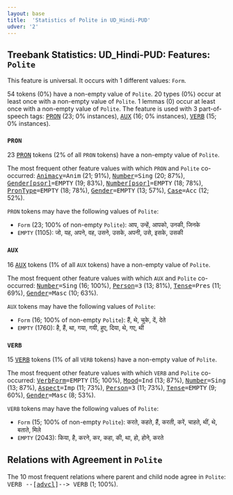 ```yaml
---
layout: base
title:  'Statistics of Polite in UD_Hindi-PUD'
udver: '2'
---
```


## Treebank Statistics: UD_Hindi-PUD: Features: `Polite`

This feature is universal.
It occurs with 1 different values: `Form`.

54 tokens (0%) have a non-empty value of `Polite`.
20 types (0%) occur at least once with a non-empty value of `Polite`.
1 lemmas (0) occur at least once with a non-empty value of `Polite`.
The feature is used with 3 part-of-speech tags: <tt><a href="hi_pud-pos-PRON.html">PRON</a></tt> (23; 0% instances), <tt><a href="hi_pud-pos-AUX.html">AUX</a></tt> (16; 0% instances), <tt><a href="hi_pud-pos-VERB.html">VERB</a></tt> (15; 0% instances).

### `PRON`

23 <tt><a href="hi_pud-pos-PRON.html">PRON</a></tt> tokens (2% of all `PRON` tokens) have a non-empty value of `Polite`.

The most frequent other feature values with which `PRON` and `Polite` co-occurred: <tt><a href="hi_pud-feat-Animacy.html">Animacy</a></tt><tt>=Anim</tt> (21; 91%), <tt><a href="hi_pud-feat-Number.html">Number</a></tt><tt>=Sing</tt> (20; 87%), <tt><a href="hi_pud-feat-Gender-psor.html">Gender[psor]</a></tt><tt>=EMPTY</tt> (19; 83%), <tt><a href="hi_pud-feat-Number-psor.html">Number[psor]</a></tt><tt>=EMPTY</tt> (18; 78%), <tt><a href="hi_pud-feat-PronType.html">PronType</a></tt><tt>=EMPTY</tt> (18; 78%), <tt><a href="hi_pud-feat-Gender.html">Gender</a></tt><tt>=EMPTY</tt> (13; 57%), <tt><a href="hi_pud-feat-Case.html">Case</a></tt><tt>=Acc</tt> (12; 52%).

`PRON` tokens may have the following values of `Polite`:

* `Form` (23; 100% of non-empty `Polite`): आप, उन्हें, आपको, उनकी, जिनके
* `EMPTY` (1105): जो, यह, अपने, वह, उसने, उसके, अपनी, उसे, इसके, उसकी

### `AUX`

16 <tt><a href="hi_pud-pos-AUX.html">AUX</a></tt> tokens (1% of all `AUX` tokens) have a non-empty value of `Polite`.

The most frequent other feature values with which `AUX` and `Polite` co-occurred: <tt><a href="hi_pud-feat-Number.html">Number</a></tt><tt>=Sing</tt> (16; 100%), <tt><a href="hi_pud-feat-Person.html">Person</a></tt><tt>=3</tt> (13; 81%), <tt><a href="hi_pud-feat-Tense.html">Tense</a></tt><tt>=Pres</tt> (11; 69%), <tt><a href="hi_pud-feat-Gender.html">Gender</a></tt><tt>=Masc</tt> (10; 63%).

`AUX` tokens may have the following values of `Polite`:

* `Form` (16; 100% of non-empty `Polite`): हैं, थे, चुके, दें, देते
* `EMPTY` (1760): है, हैं, था, गया, गयी, हुए, दिया, थे, गए, थी

### `VERB`

15 <tt><a href="hi_pud-pos-VERB.html">VERB</a></tt> tokens (1% of all `VERB` tokens) have a non-empty value of `Polite`.

The most frequent other feature values with which `VERB` and `Polite` co-occurred: <tt><a href="hi_pud-feat-VerbForm.html">VerbForm</a></tt><tt>=EMPTY</tt> (15; 100%), <tt><a href="hi_pud-feat-Mood.html">Mood</a></tt><tt>=Ind</tt> (13; 87%), <tt><a href="hi_pud-feat-Number.html">Number</a></tt><tt>=Sing</tt> (13; 87%), <tt><a href="hi_pud-feat-Aspect.html">Aspect</a></tt><tt>=Imp</tt> (11; 73%), <tt><a href="hi_pud-feat-Person.html">Person</a></tt><tt>=3</tt> (11; 73%), <tt><a href="hi_pud-feat-Tense.html">Tense</a></tt><tt>=EMPTY</tt> (9; 60%), <tt><a href="hi_pud-feat-Gender.html">Gender</a></tt><tt>=Masc</tt> (8; 53%).

`VERB` tokens may have the following values of `Polite`:

* `Form` (15; 100% of non-empty `Polite`): करते, कहते, हैं, करती, करें, चाहते, थीं, थे, बताते, मिले
* `EMPTY` (2043): किया, है, करने, कर, कहा, की, था, हो, होने, करते

## Relations with Agreement in `Polite`

The 10 most frequent relations where parent and child node agree in `Polite`:
<tt>VERB --[<tt><a href="hi_pud-dep-advcl.html">advcl</a></tt>]--> VERB</tt> (1; 100%).

